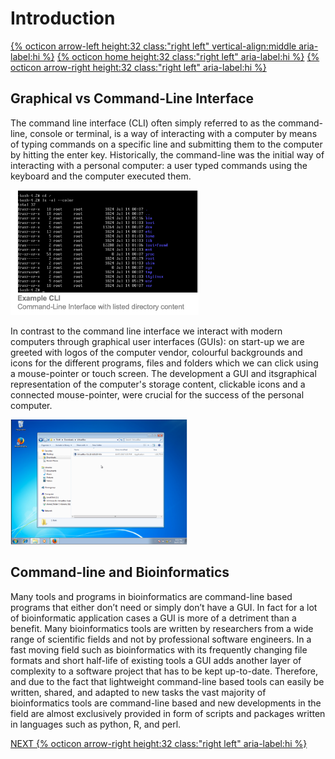 # Introduction

[{% octicon arrow-left height:32 class:"right left" vertical-align:middle aria-label:hi %}](index.md) [{% octicon home height:32 class:"right left" aria-label:hi %}](index.md) [{% octicon arrow-right height:32 class:"right left" aria-label:hi %}](INTRO_2.md)

## Graphical vs Command-Line Interface

The command line interface (CLI) often simply referred to as the command-line, console or terminal,  is  a  way of  interacting  with  a  computer  by  means  of  typing  commands  on a specific line and submitting them to the computer by hitting the enter key.  Historically, the command-line was the initial way of interacting with a personal computer: a user typed commands using the keyboard and the computer executed them.

<img src="figures/intro_1.png" height="200px">


In contrast to the command line interface we interact with modern computers through graphical user interfaces (GUIs): on start-up we are greeted with logos of the computer vendor, colourful backgrounds and icons for the different programs, files and folders which we can click using a mouse-pointer or touch screen. The development a GUI and itsgraphical representation of the computer's storage content, clickable icons and a connected mouse-pointer, were crucial for the success of the personal computer.  

<img src="figures/intro_2.png" height="200px">


## Command-line and Bioinformatics

Many tools and programs in bioinformatics are command-line based programs that either don’t need or simply don’t have a GUI. In fact for a lot of bioinformatic application cases a GUI is more of a detriment than a benefit. Many bioinformatics tools are written by researchers from a wide range of scientific fields and not by professional software engineers. In a fast moving field such as bioinformatics with its frequently changing file formats and short half-life of existing tools a GUI adds another layer of complexity to a software project that has to be kept up-to-date. Therefore, and due to the fact that lightweight command-line based tools can easily be written, shared, and adapted to new tasks the vast majority of bioinformatics tools are command-line based and new developments in the field are almost exclusively provided in form of scripts and packages written in languages such as python, R, and perl.

[NEXT {% octicon arrow-right height:32 class:"right left" aria-label:hi %}](INTRO_2.md)
